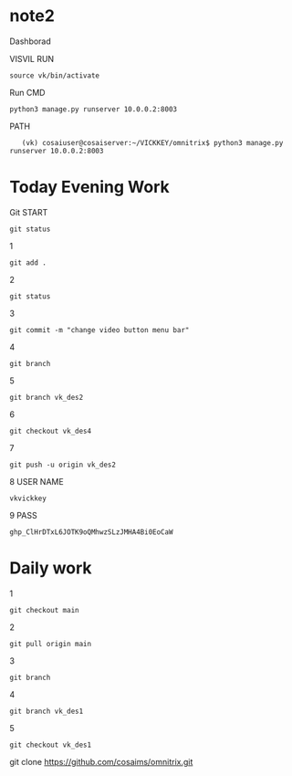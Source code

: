 # note2
Dashborad



VISVIL RUN
      
    source vk/bin/activate
       
Run CMD       
       
    python3 manage.py runserver 10.0.0.2:8003


PATH

       (vk) cosaiuser@cosaiserver:~/VICKKEY/omnitrix$ python3 manage.py runserver 10.0.0.2:8003



# Today Evening Work


Git START

    
    git status
1
       
    git add .
2
      
    git status
3

    git commit -m "change video button menu bar"
4       

    git branch
5       

    git branch vk_des2   
6       

    git checkout vk_des4
7

    git push -u origin vk_des2
    
8 USER NAME

    vkvickkey  
    
9 PASS      

    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


# Daily work

1
     
    git checkout main
2
      
    git pull origin main
3

    git branch
4

    git branch vk_des1
5

    git checkout vk_des1

git clone https://github.com/cosaims/omnitrix.git
